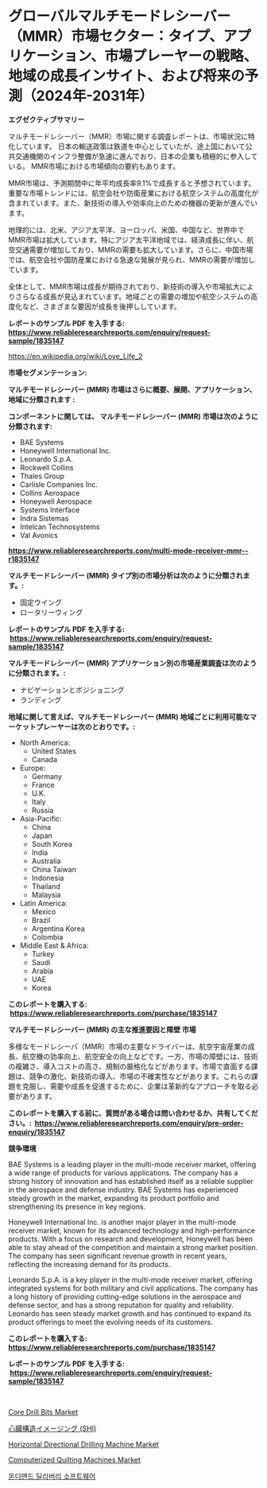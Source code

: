 <p><h1>グローバルマルチモードレシーバー（MMR）市場セクター：タイプ、アプリケーション、市場プレーヤーの戦略、地域の成長インサイト、および将来の予測（2024年-2031年）</h1></p><p><strong>エグゼクティブサマリー</strong></p>
<p><p>マルチモードレシーバー（MMR）市場に関する調査レポートは、市場状況に特化しています。 日本の輸送政策は鉄道を中心としていたが、途上国において公共交通機関のインフラ整備が急速に進んでおり、日本の企業も積極的に参入している。 MMR市場における市場傾向の要約もあります。</p><p>MMR市場は、予測期間中に年平均成長率9.1%で成長すると予想されています。重要な市場トレンドには、航空会社や防衛産業における航空システムの高度化が含まれています。また、新技術の導入や効率向上のための機器の更新が進んでいます。</p><p>地理的には、北米、アジア太平洋、ヨーロッパ、米国、中国など、世界中でMMR市場は拡大しています。特にアジア太平洋地域では、経済成長に伴い、航空交通需要が増加しており、MMRの需要も拡大しています。さらに、中国市場では、航空会社や国防産業における急速な発展が見られ、MMRの需要が増加しています。</p><p>全体として、MMR市場は成長が期待されており、新技術の導入や市場拡大によりさらなる成長が見込まれています。地域ごとの需要の増加や航空システムの高度化など、さまざまな要因が成長を後押ししています。</p></p>
<p><strong>レポートのサンプル PDF を入手する: <a href="https://www.reliableresearchreports.com/enquiry/request-sample/1835147">https://www.reliableresearchreports.com/enquiry/request-sample/1835147</a></strong></p>
<p><a href="https://en.wikipedia.org/wiki/Love_Life_2">https://en.wikipedia.org/wiki/Love_Life_2</a></p>
<p><strong>市場セグメンテーション:</strong></p>
<p><strong> マルチモードレシーバー (MMR) 市場はさらに概要、展開、アプリケーション、地域に分類されます :</strong></p>
<p><strong>コンポーネントに関しては、 マルチモードレシーバー (MMR) 市場は次のように分類されます: &nbsp;</strong></p>
<p><ul><li>BAE Systems</li><li>Honeywell International Inc.</li><li>Leonardo S.p.A.</li><li>Rockwell Collins</li><li>Thales Group</li><li>Carlisle Companies Inc.</li><li>Collins Aerospace</li><li>Honeywell Aerospace</li><li>Systems Interface</li><li>Indra Sistemas</li><li>Intelcan Technosystems</li><li>Val Avonics</li></ul></p>
<p><strong><a href="https://www.reliableresearchreports.com/multi-mode-receiver-mmr--r1835147">https://www.reliableresearchreports.com/multi-mode-receiver-mmr--r1835147</a></strong></p>
<p><strong> マルチモードレシーバー (MMR) タイプ別の市場分析は次のように分類されます。:</strong></p>
<p><ul><li>固定ウイング</li><li>ロータリーウィング</li></ul></p>
<p><strong>レポートのサンプル PDF を入手する: &nbsp;<a href="https://www.reliableresearchreports.com/enquiry/request-sample/1835147">https://www.reliableresearchreports.com/enquiry/request-sample/1835147</a></strong></p>
<p><strong> マルチモードレシーバー (MMR) アプリケーション別の市場産業調査は次のように分類されます。:</strong></p>
<p><ul><li>ナビゲーションとポジショニング</li><li>ランディング</li></ul></p>
<p><strong>地域に関して言えば、マルチモードレシーバー (MMR) 地域ごとに利用可能なマーケットプレーヤーは次のとおりです。:</strong></p>
<p><ul>
    <li>
        North America:
        <ul>
            <li>United States</li>
            <li>Canada</li>
        </ul>
    </li>
    <li>
        Europe:
        <ul>
            <li>Germany</li>
            <li>France</li>
            <li>U.K.</li>
            <li>Italy</li>
            <li>Russia</li>
        </ul>
    </li>
    <li>
        Asia-Pacific:
        <ul>
            <li>China</li>
            <li>Japan</li>
            <li>South Korea</li>
            <li>India</li>
            <li>Australia</li>
            <li>China Taiwan</li>
            <li>Indonesia</li>
            <li>Thailand</li>
            <li>Malaysia</li>
        </ul>
    </li>
    <li>
        Latin America:
        <ul>
            <li>Mexico</li>
            <li>Brazil</li>
            <li>Argentina Korea</li>
            <li>Colombia</li>
        </ul>
    </li>
    <li>
        Middle East & Africa:
        <ul>
            <li>Turkey</li>
            <li>Saudi</li>
            <li>Arabia</li>
            <li>UAE</li>
            <li>Korea</li>
        </ul>
    </li>
    </ul></p>
<p><strong>このレポートを購入する: &nbsp;<a href="https://www.reliableresearchreports.com/purchase/1835147">https://www.reliableresearchreports.com/purchase/1835147</a></strong></p>
<p><strong>マルチモードレシーバー (MMR) の主な推進要因と障壁 市場</strong></p>
<p><p>多様なモードレシーバ（MMR）市場の主要なドライバーは、航空宇宙産業の成長、航空機の効率向上、航空安全の向上などです。一方、市場の障壁には、技術の複雑さ、導入コストの高さ、規制の厳格化などがあります。市場で直面する課題は、競争の激化、新技術の導入、市場の不確実性などがあります。これらの課題を克服し、需要や成長を促進するために、企業は革新的なアプローチを取る必要があります。</p></p>
<p><strong>このレポートを購入する前に、質問がある場合は問い合わせるか、共有してください。:&nbsp; <a href="https://www.reliableresearchreports.com/enquiry/pre-order-enquiry/1835147">https://www.reliableresearchreports.com/enquiry/pre-order-enquiry/1835147</a></strong></p>
<p><strong>競争環境</strong></p>
<p><p>BAE Systems is a leading player in the multi-mode receiver market, offering a wide range of products for various applications. The company has a strong history of innovation and has established itself as a reliable supplier in the aerospace and defense industry. BAE Systems has experienced steady growth in the market, expanding its product portfolio and strengthening its presence in key regions.</p><p>Honeywell International Inc. is another major player in the multi-mode receiver market, known for its advanced technology and high-performance products. With a focus on research and development, Honeywell has been able to stay ahead of the competition and maintain a strong market position. The company has seen significant revenue growth in recent years, reflecting the increasing demand for its products.</p><p>Leonardo S.p.A. is a key player in the multi-mode receiver market, offering integrated systems for both military and civil applications. The company has a long history of providing cutting-edge solutions in the aerospace and defense sector, and has a strong reputation for quality and reliability. Leonardo has seen steady market growth and has continued to expand its product offerings to meet the evolving needs of its customers.</p></p>
<p><strong>このレポートを購入する: &nbsp; <a href="https://www.reliableresearchreports.com/purchase/1835147">https://www.reliableresearchreports.com/purchase/1835147</a></strong></p>
<p><strong>レポートのサンプル PDF を入手する: &nbsp;<a href="https://www.reliableresearchreports.com/enquiry/request-sample/1835147">https://www.reliableresearchreports.com/enquiry/request-sample/1835147</a></strong><strong></strong></p>
<p>&nbsp;</p>
<p><p><a href="https://issuu.com/reportprime-2/docs/core-drill-bits-market-size-2030.pptx">Core Drill Bits Market</a></p><p><a href="https://github.com/schmahlson/Market-Research-Report-List-2/blob/main/9376562160413.md">心臓構造イメージング (SHI)</a></p><p><a href="https://github.com/syaifulanwaramsyori/Market-Research-Report-List-1/blob/main/horizontal-directional-drilling-machine-market.md">Horizontal Directional Drilling Machine Market</a></p><p><a href="https://issuu.com/reportprime-2/docs/computerized-quilting-machines-market-size-2030.pp">Computerized Quilting Machines Market</a></p><p><a href="https://github.com/nicholasellison0076890/Market-Research-Report-List-1/blob/main/8775574172355.md">온디맨드 딜리버리 소프트웨어</a></p></p>